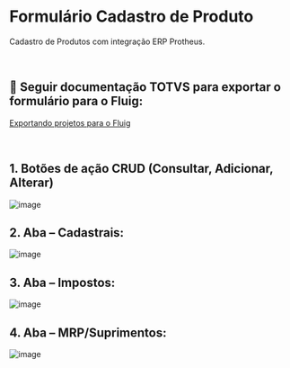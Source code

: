 # Formulário Cadastro de Produto 

Cadastro de Produtos com integração ERP Protheus.

<br>


## 🔨 Seguir documentação TOTVS para exportar o formulário para o Fluig:

[Exportando projetos para o Fluig](https://tdn.totvs.com/pages/releaseview.action?pageId=239018344#Exportandoformul%C3%A1rios-3)


<br>


## 1.	Botões de ação CRUD (Consultar, Adicionar, Alterar)

 ![image](https://user-images.githubusercontent.com/127339296/225419187-7b31c3ad-f346-423b-9969-81dacc56aeef.png)


## 2.	Aba – Cadastrais:
 ![image](https://user-images.githubusercontent.com/127339296/225419213-fee84c02-f6e4-49b5-8025-58b1e2b1d780.png)


## 3.	Aba – Impostos:
 ![image](https://user-images.githubusercontent.com/127339296/225419240-d08a4250-874c-41e7-8667-320a2ee73506.png)


## 4.	Aba – MRP/Suprimentos:
 ![image](https://user-images.githubusercontent.com/127339296/225419264-ab752519-549c-4edf-a21e-0a17897df45f.png)


